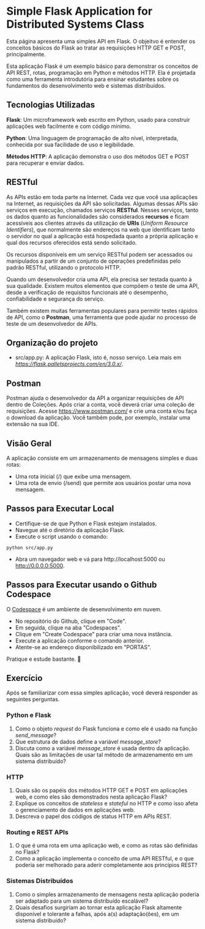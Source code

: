# Simple Flask Application for Distributed Systems Class

Esta página apresenta uma simples API em Flask. O objeitvo é entender os conceitos básicos do Flask ao tratar as requisições HTTP GET e POST, principalmente.

Esta aplicação Flask é um exemplo básico para demonstrar os conceitos de API REST, rotas, programação em Python e métodos HTTP. Ela é projetada como uma ferramenta introdutória para ensinar estudantes sobre os fundamentos do desenvolvimento web e sistemas distribuídos.

## Tecnologias Utilizadas

**Flask**: Um microframework web escrito em Python, usado para construir aplicações web facilmente e com código mínimo.

**Python**: Uma linguagem de programação de alto nível, interpretada, conhecida por sua facilidade de uso e legibilidade.

**Métodos HTTP**: A aplicação demonstra o uso dos métodos GET e POST para recuperar e enviar dados.

## RESTful

As APIs estão em toda parte na Internet. Cada vez que você usa aplicações na Internet, as requisições da API são solicitadas. Algumas dessas APIs são serviços em execução, chamados serviços **RESTful**. Nesses serviços, tanto os dados quanto as funcionalidades são considerados **recursos** e ficam acessíveis aos clientes através da utilização de **URIs** (*Uniform Resource Identifiers*), que normalmente são endereços na web que identificam tanto o servidor no qual a aplicação está hospedada quanto a própria aplicação e qual dos recursos oferecidos está sendo solicitado.

Os recursos disponíveis em um serviço RESTful podem ser acessados ou manipulados a partir de um conjunto de operações predefinidas pelo padrão RESTful, utilizando o protocolo HTTP.

Quando um desenvolvedor cria uma API, ela precisa ser testada quanto à sua qualidade. Existem muitos elementos que compõem o teste de uma API, desde a verificação de requisitos funcionais até o desempenho, confiabilidade e segurança do serviço.

Também existem muitas ferramentas populares para permitir testes rápidos de API, como o **Postman**, uma ferramenta que pode ajudar no processo de teste de um desenvolvedor de APIs.

## Organização do projeto

* src/app.py: A aplicação Flask, isto é, nosso serviço. Leia mais em *https://flask.palletsprojects.com/en/3.0.x/*.

## Postman

Postman ajuda o desenvolvedor da API a organizar requisições de API dentro de Coleções. Após criar a conta, você deverá criar uma coleção de requisições. Acesse https://www.postman.com/ e crie uma conta e/ou faça o download da aplicação. Você também pode, por exemplo, instalar uma extensão na sua IDE.

## Visão Geral

A aplicação consiste em um armazenamento de mensagens simples e duas rotas:

- Uma rota inicial (/) que exibe uma mensagem.
- Uma rota de envio (/send) que permite aos usuários postar uma nova mensagem.

## Passos para Executar Local

- Certifique-se de que Python e Flask estejam instalados.
- Navegue até o diretório da aplicação Flask.
- Execute o script usando o comando:
```
python src/app.py
```
- Abra um navegador web e vá para http://localhost:5000 ou http://0.0.0.0:5000.

## Passos para Executar usando o Github Codespace

O [Codespace](https://github.com/codespaces) é um ambiente de desenvolvimento em nuvem.

- No repositório do Github, clique em "Code".
- Em seguida, clique na aba "Codespaces".
- Clique em "Create Codespace" para criar uma nova instância.
- Execute a aplicação conforme o comando anterior.
- Atente-se ao endereço disponibilizado em "PORTAS".

Pratique e estude bastante. :rocket:

## Exercício

Após se familiarizar com essa simples aplicação, você deverá responder as seguintes perguntas.

### Python e Flask

1. Como o objeto *request* do Flask funciona e como ele é usado na função *send_message*?
2. Que estrutura de dados define a variável *message_store*?
3. Discuta como a variável *message_store* é usada dentro da aplicação. Quais são as limitações de usar tal método de armazenamento em um sistema distribuído?

### HTTP
1. Quais são os papéis dos métodos HTTP GET e POST em aplicações web, e como eles são demonstrados nesta aplicação Flask?
2. Explique os conceitos de *stateless* e *stateful* no HTTP e como isso afeta o gerenciamento de dados em aplicações web.
3. Descreva o papel dos códigos de status HTTP em APIs REST.

### Routing e REST APIs
1. O que é uma rota em uma aplicação web, e como as rotas são definidas no Flask?
2. Como a aplicação implementa o conceito de uma API RESTful, e o que poderia ser melhorado para aderir completamente aos princípios REST?

### Sistemas Distribuídos
1. Como o simples armazenamento de mensagens nesta aplicação poderia ser adaptado para um sistema distribuído escalável?
2. Quais desafios surgiriam ao tornar esta aplicação Flask altamente disponível e tolerante a falhas, após a(s) adaptação(ões), em um sistema distribuído?

